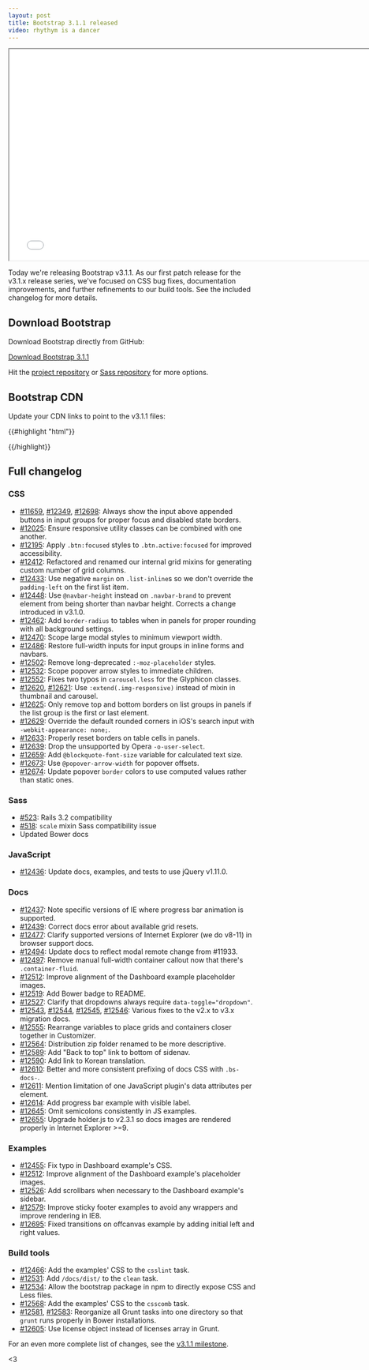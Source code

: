```yaml
---
layout: post
title: Bootstrap 3.1.1 released
video: rhythym is a dancer
---
```


<div class="embed-responsive embed-responsive-16by9">
  <iframe class="embed-responsive-item" src="//www.youtube.com/embed/WMPM1q_Uyxc?rel=0" width="760" height="428" allowfullscreen></iframe>
</div>

Today we're releasing Bootstrap v3.1.1. As our first patch release for the v3.1.x release series, we've focused on CSS bug fixes, documentation improvements, and further refinements to our build tools. See the included changelog for more details.

## Download Bootstrap

Download Bootstrap directly from GitHub:

<a class="btn-link" href="https://github.com/twbs/bootstrap/archive/v3.1.1.zip">Download Bootstrap 3.1.1</a>

Hit the [project repository](https://github.com/twbs/bootstrap) or [Sass repository](https://github.com/twbs/bootstrap-sass) for more options.

## Bootstrap CDN

Update your CDN links to point to the v3.1.1 files:

{{#highlight "html"}}
<!-- Latest compiled and minified CSS -->
<link rel="stylesheet" href="//maxcdn.bootstrapcdn.com/bootstrap/3.1.1/css/bootstrap.min.css">

<!-- Optional theme -->
<link rel="stylesheet" href="//maxcdn.bootstrapcdn.com/bootstrap/3.1.1/css/bootstrap-theme.min.css">

<!-- Latest compiled and minified JavaScript -->
<script src="//maxcdn.bootstrapcdn.com/bootstrap/3.1.1/js/bootstrap.min.js"></script>
{{/highlight}}

## Full changelog

### CSS

- [#11659](https://github.com/twbs/bootstrap/issues/11659), [#12349](https://github.com/twbs/bootstrap/issues/12349), [#12698](https://github.com/twbs/bootstrap/issues/12698): Always show the input above appended buttons in input groups for proper focus and disabled state borders.
- [#12025](https://github.com/twbs/bootstrap/issues/12025): Ensure responsive utility classes can be combined with one another.
- [#12195](https://github.com/twbs/bootstrap/issues/12195): Apply `.btn:focused` styles to `.btn.active:focused` for improved accessibility.
- [#12412](https://github.com/twbs/bootstrap/issues/12412): Refactored and renamed our internal grid mixins for generating custom number of grid columns.
- [#12433](https://github.com/twbs/bootstrap/issues/12433): Use negative `margin` on `.list-inline`s so we don't override the `padding-left` on the first list item.
- [#12448](https://github.com/twbs/bootstrap/issues/12448): Use `@navbar-height` instead on `.navbar-brand` to prevent element from being shorter than navbar height. Corrects a change introduced in v3.1.0.
- [#12462](https://github.com/twbs/bootstrap/issues/12462): Add `border-radius` to tables when in panels for proper rounding with all background settings.
- [#12470](https://github.com/twbs/bootstrap/issues/12470): Scope large modal styles to minimum viewport width.
- [#12486](https://github.com/twbs/bootstrap/issues/12486): Restore full-width inputs for input groups in inline forms and navbars.
- [#12502](https://github.com/twbs/bootstrap/issues/12502): Remove long-deprecated `:-moz-placeholder` styles.
- [#12532](https://github.com/twbs/bootstrap/issues/12532): Scope popover arrow styles to immediate children.
- [#12552](https://github.com/twbs/bootstrap/issues/12552): Fixes two typos in `carousel.less` for the Glyphicon classes.
- [#12620](https://github.com/twbs/bootstrap/issues/12620), [#12621](https://github.com/twbs/bootstrap/issues/12621): Use `:extend(.img-responsive)` instead of mixin in thumbnail and carousel.
- [#12625](https://github.com/twbs/bootstrap/issues/12625): Only remove top and bottom borders on list groups in panels if the list group is the first or last element.
- [#12629](https://github.com/twbs/bootstrap/issues/12629): Override the default rounded corners in iOS's search input with `-webkit-appearance: none;`.
- [#12633](https://github.com/twbs/bootstrap/issues/12633): Properly reset borders on table cells in panels.
- [#12639](https://github.com/twbs/bootstrap/issues/12639): Drop the unsupported by Opera `-o-user-select`.
- [#12659](https://github.com/twbs/bootstrap/issues/12659): Add `@blockquote-font-size` variable for calculated text size.
- [#12673](https://github.com/twbs/bootstrap/issues/12673): Use `@popover-arrow-width` for popover offsets.
- [#12674](https://github.com/twbs/bootstrap/issues/12674): Update popover `border` colors to use computed values rather than static ones.

### Sass

- [#523](https://github.com/twbs/bootstrap-sass/issues/523): Rails 3.2 compatibility
- [#518](https://github.com/twbs/bootstrap-sass/issues/518): `scale` mixin Sass compatibility issue
- Updated Bower docs

### JavaScript

- [#12436](https://github.com/twbs/bootstrap/issues/12436): Update docs, examples, and tests to use jQuery v1.11.0.

### Docs

- [#12437](https://github.com/twbs/bootstrap/issues/12437): Note specific versions of IE where progress bar animation is supported.
- [#12439](https://github.com/twbs/bootstrap/issues/12439): Correct docs error about available grid resets.
- [#12477](https://github.com/twbs/bootstrap/issues/12477): Clarify supported versions of Internet Explorer (we do v8-11) in browser support docs.
- [#12494](https://github.com/twbs/bootstrap/issues/12494): Update docs to reflect modal remote change from #11933.
- [#12497](https://github.com/twbs/bootstrap/issues/12497): Remove manual full-width container callout now that there's `.container-fluid`.
- [#12512](https://github.com/twbs/bootstrap/issues/12512): Improve alignment of the Dashboard example placeholder images.
- [#12519](https://github.com/twbs/bootstrap/issues/12519): Add Bower badge to README.
- [#12527](https://github.com/twbs/bootstrap/issues/12527): Clarify that dropdowns always require `data-toggle="dropdown"`.
- [#12543](https://github.com/twbs/bootstrap/issues/12543), [#12544](https://github.com/twbs/bootstrap/issues/12544), [#12545](https://github.com/twbs/bootstrap/issues/12545), [#12546](https://github.com/twbs/bootstrap/issues/12546): Various fixes to the v2.x to v3.x migration docs.
- [#12555](https://github.com/twbs/bootstrap/issues/12555): Rearrange variables to place grids and containers closer together in Customizer.
- [#12564](https://github.com/twbs/bootstrap/issues/12564): Distribution zip folder renamed to be more descriptive.
- [#12589](https://github.com/twbs/bootstrap/issues/12589): Add "Back to top" link to bottom of sidenav.
- [#12590](https://github.com/twbs/bootstrap/issues/12590): Add link to Korean translation.
- [#12610](https://github.com/twbs/bootstrap/issues/12610): Better and more consistent prefixing of docs CSS with `.bs-docs-`.
- [#12611](https://github.com/twbs/bootstrap/issues/12611): Mention limitation of one JavaScript plugin's data attributes per element.
- [#12614](https://github.com/twbs/bootstrap/issues/12614): Add progress bar example with visible label.
- [#12645](https://github.com/twbs/bootstrap/issues/12645): Omit semicolons consistently in JS examples.
- [#12655](https://github.com/twbs/bootstrap/issues/12655): Upgrade holder.js to v2.3.1 so docs images are rendered properly in Internet Explorer >=9.

### Examples

- [#12455](https://github.com/twbs/bootstrap/issues/12455): Fix typo in Dashboard example's CSS.
- [#12512](https://github.com/twbs/bootstrap/issues/12512): Improve alignment of the Dashboard example's placeholder images.
- [#12526](https://github.com/twbs/bootstrap/issues/12526): Add scrollbars when necessary to the Dashboard example's sidebar.
- [#12579](https://github.com/twbs/bootstrap/issues/12579): Improve sticky footer examples to avoid any wrappers and improve rendering in IE8.
- [#12695](https://github.com/twbs/bootstrap/issues/12695): Fixed transitions on offcanvas example by adding initial left and right values.

### Build tools

- [#12466](https://github.com/twbs/bootstrap/issues/12466): Add the examples' CSS to the `csslint` task.
- [#12531](https://github.com/twbs/bootstrap/issues/12531): Add `/docs/dist/` to the `clean` task.
- [#12534](https://github.com/twbs/bootstrap/issues/12534): Allow the bootstrap package in npm to directly expose CSS and Less files.
- [#12568](https://github.com/twbs/bootstrap/issues/12568): Add the examples' CSS to the `csscomb` task.
- [#12581](https://github.com/twbs/bootstrap/issues/12581), [#12583](https://github.com/twbs/bootstrap/issues/12583): Reorganize all Grunt tasks into one directory so that `grunt` runs properly in Bower installations.
- [#12605](https://github.com/twbs/bootstrap/issues/12605): Use license object instead of licenses array in Grunt.

For an even more complete list of changes, see the [v3.1.1 milestone](https://github.com/twbs/bootstrap/issues?milestone=25&page=1&state=closed).

<3
